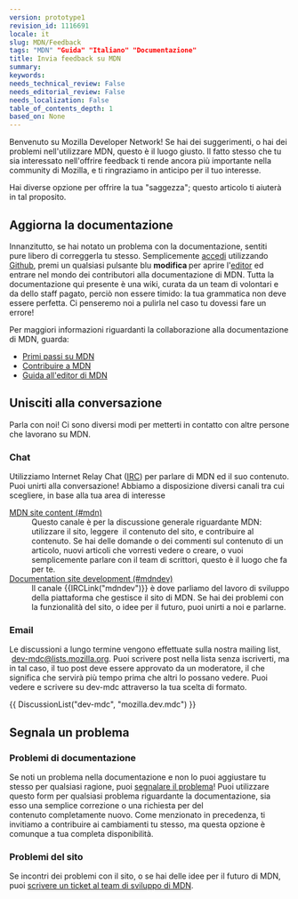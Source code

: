 ```yaml
---
version: prototype1
revision_id: 1116691
locale: it
slug: MDN/Feedback
tags: "MDN" "Guida" "Italiano" "Documentazione"
title: Invia feedback su MDN
summary: 
keywords: 
needs_technical_review: False
needs_editorial_review: False
needs_localization: False
table_of_contents_depth: 1
based_on: None
---
```

<p>Benvenuto su Mozilla Developer Network! Se hai dei suggerimenti<span class="seoSummary">, o hai dei problemi&nbsp;nell'utilizzare&nbsp;MDN, questo è il luogo giusto. Il fatto stesso che tu sia interessato&nbsp;nell'offrire feedback&nbsp;ti rende ancora più importante&nbsp;nella community di Mozilla, e ti ringraziamo in anticipo per il tuo interesse.</span></p>

<p><span class="seoSummary">Hai diverse opzione per offrire la tua "saggezza"; questo articolo ti aiuterà in tal proposito.</span></p>

<h2 id="Aggiorna_la_documentazione">Aggiorna la documentazione</h2>

<p>Innanzitutto, se hai notato un problema con la documentazione, sentiti pure&nbsp;libero di correggerla tu stesso. Semplicemente <a href="https://developer.mozilla.org/it/MDN/Contribute/Howto/Create_an_MDN_account">accedi</a> utilizzando <a href="https://github.com/">Github</a>, premi un qualsiasi pulsante blu <strong>modifica&nbsp;</strong>per aprire l'<a href="https://developer.mozilla.org/it/MDN/Contribute/Editor">editor</a>&nbsp;ed entrare nel mondo dei contributori&nbsp;alla documentazione di MDN. Tutta la documentazione qui presente è una wiki, curata da un team di volontari e da dello staff pagato, perciò non essere timido: la tua grammatica non deve essere perfetta. Ci penseremo noi a pulirla nel caso tu dovessi fare un errore!</p>

<p>Per maggiori informazioni riguardanti la collaborazione alla documentazione di MDN, guarda:</p>

<ul>
 <li><a href="https://developer.mozilla.org/it/docs/Project:Getting_started">Primi passi su MDN</a></li>
 <li><a href="https://developer.mozilla.org/it/MDN/Contribute">Contribuire a&nbsp;MDN</a></li>
 <li><a href="https://developer.mozilla.org/it/MDN/Contribute/Editor">Guida all'editor di MDN</a></li>
</ul>

<h2 id="Unisciti_alla_conversazione">Unisciti alla conversazione</h2>

<p>Parla con noi! Ci&nbsp;sono diversi modi per metterti in contatto con altre persone che lavorano su MDN.</p>

<h3 id="Chat">Chat</h3>

<p>Utilizziamo Internet Relay Chat (<a href="https://wiki.mozilla.org/IRC" title="/en-US/docs/">IRC</a>) per parlare di&nbsp;MDN ed il suo contenuto. Puoi unirti alla conversazione! Abbiamo a disposizione diversi canali tra cui scegliere, in base alla tua area di interesse</p>

<dl>
 <dt><a href="irc://irc.mozilla.org/mdn" title="irc://irc.mozilla.org/mdn">MDN site content (#mdn)</a></dt>
 <dd>Questo canale è per la discussione generale riguardante MDN: utilizzare il sito, leggere &nbsp;il contenuto del sito, e contribuire al contenuto. Se hai delle domande o dei commenti sul contenuto di un articolo, nuovi articoli che vorresti vedere o creare, o vuoi semplicemente parlare con il team di scrittori, questo è il luogo che fa per te.</dd>
 <dt><a href="irc://irc.mozilla.org/mdndev" title="irc://irc.mozilla.org/mdndev">Documentation site development (#mdndev)</a></dt>
 <dd>Il canale {{IRCLink("mdndev")}} è dove parliamo del lavoro di sviluppo della piattaforma che gestisce il sito di MDN. Se hai dei problemi con la funzionalità del sito, o idee per il futuro, puoi unirti a noi e parlarne.</dd>
</dl>

<h3 id="Email">Email</h3>

<p>Le discussioni a lungo termine vengono effettuate sulla nostra mailing list, &nbsp;<a href="https://lists.mozilla.org/listinfo/dev-mdc" title="https://lists.mozilla.org/listinfo/dev-mdc">dev-mdc@lists.mozilla.org</a>. Puoi scrivere post nella lista senza iscriverti, ma in tal caso, il tuo post deve essere approvato da un moderatore, il che significa che servirà più tempo prima che altri lo possano vedere. Puoi vedere e scrivere su dev-mdc attraverso la tua scelta di formato.</p>

<p>{{ DiscussionList("dev-mdc", "mozilla.dev.mdc") }}</p>

<h2 id="Segnala_un_problema">Segnala un problema</h2>

<h3 id="Problemi_di_documentazione">Problemi di documentazione</h3>

<p>Se noti un problema nella documentazione e non lo puoi aggiustare tu stesso per qualsiasi ragione, puoi <a href="https://bugzilla.mozilla.org/form.doc">segnalare il problema</a>! Puoi utilizzare questo form per qualsiasi problema riguardante la documentazione, sia esso una semplice correzione o una richiesta per del contenuto&nbsp;completamente nuovo. Come menzionato in precedenza, ti invitiamo a contribuire ai cambiamenti tu stesso, ma questa opzione è comunque a tua completa disponibilità.</p>

<h3 id="Problemi_del_sito">Problemi del sito</h3>

<p>Se incontri dei problemi con il sito, o se hai delle idee per il futuro di MDN, puoi <a href="https://bugzilla.mozilla.org/form.mdn">scrivere un ticket al team di sviluppo di MDN</a>.</p>

